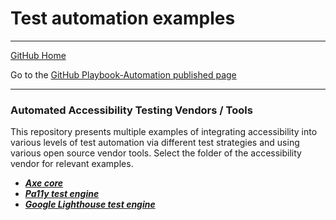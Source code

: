 # Test automation examples

---

[GitHub Home](/Dev-Automation/)

Go to the [GitHub Playbook-Automation published page](https://section508coordinators.github.io/Dev-Automation/)

---

### Automated Accessibility Testing Vendors / Tools

This repository presents multiple examples of integrating accessibility into various levels of test automation via different test strategies and using various open source vendor tools. Select the folder of the accessibility vendor for relevant examples.

  * ***[Axe core](/examples/axe-core)***    
  * ***[Pa11y test engine](/examples/pa11y)***
  * ***[Google Lighthouse test engine](/examples/lighthouse)***

